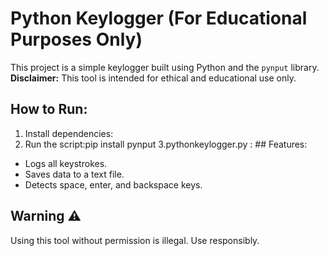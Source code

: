 # Python Keylogger (For Educational Purposes Only)

This project is a simple keylogger built using Python and the `pynput` library.
**Disclaimer:** This tool is intended for ethical and educational use only.

## How to Run:
1. Install dependencies:
2. Run the script:pip install pynput
3.pythonkeylogger.py : ## Features:
- Logs all keystrokes.
- Saves data to a text file.
- Detects space, enter, and backspace keys.

## Warning ⚠️
Using this tool without permission is illegal. Use responsibly.